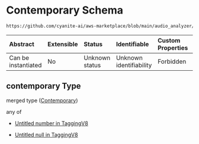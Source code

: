 # Contemporary Schema

```txt
https://github.com/cyanite-ai/aws-marketplace/blob/main/audio_analyzer/schemes/marketplace_v1/schema/TaggingV8.schema.json#/$defs/SubgenreScoresV1/properties/contemporary
```



| Abstract            | Extensible | Status         | Identifiable            | Custom Properties | Additional Properties | Access Restrictions | Defined In                                                                     |
| :------------------ | :--------- | :------------- | :---------------------- | :---------------- | :-------------------- | :------------------ | :----------------------------------------------------------------------------- |
| Can be instantiated | No         | Unknown status | Unknown identifiability | Forbidden         | Allowed               | none                | [TaggingV8.schema.json\*](../out/TaggingV8.schema.json "open original schema") |

## contemporary Type

merged type ([Contemporary](taggingv8-defs-subgenrescoresv1-properties-contemporary.md))

any of

* [Untitled number in TaggingV8](taggingv8-defs-subgenrescoresv1-properties-contemporary-anyof-0.md "check type definition")

* [Untitled null in TaggingV8](taggingv8-defs-subgenrescoresv1-properties-contemporary-anyof-1.md "check type definition")
